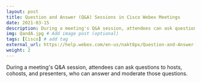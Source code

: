 ```yaml
---
layout: post
title: Question and Answer (Q&A) Sessions in Cisco Webex Meetings
date: 2021-03-15
description: During a meeting's Q&A session, attendees can ask questions to hosts, cohosts, and presenters, who can answer and moderate those questions. # Add post description (optional)
img: QandA.jpg # Add image post (optional)
tags: [Cisco] # add tag
external_url: https://help.webex.com/en-us/nakt8px/Question-and-Answer-Q-A-Sessions-in-Cisco-Webex-Meetings
weight: 2
---
```

During a meeting's Q&A session, attendees can ask questions to hosts, cohosts, and presenters, who can answer and moderate those questions.
